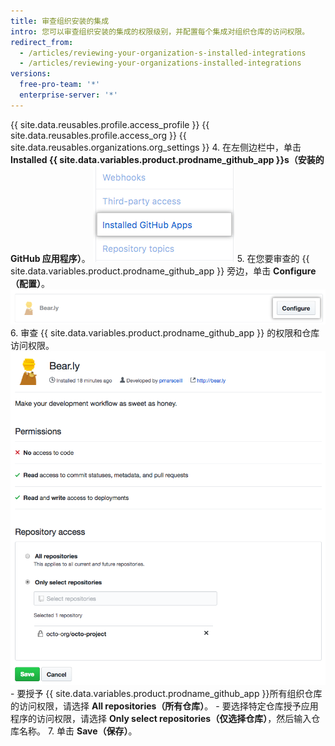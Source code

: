 ```yaml
---
title: 审查组织安装的集成
intro: 您可以审查组织安装的集成的权限级别，并配置每个集成对组织仓库的访问权限。
redirect_from:
  - /articles/reviewing-your-organization-s-installed-integrations
  - /articles/reviewing-your-organizations-installed-integrations
versions:
  free-pro-team: '*'
  enterprise-server: '*'
---
```


{{ site.data.reusables.profile.access_profile }}
{{ site.data.reusables.profile.access_org }}
{{ site.data.reusables.organizations.org_settings }}
4. 在左侧边栏中，单击 **Installed {{ site.data.variables.product.prodname_github_app }}s（安装的 GitHub 应用程序）**。 ![组织设置边栏中安装的 {{ site.data.variables.product.prodname_github_app }}选项卡](/assets/images/help/organizations/org-settings-installed-github-apps.png)
5. 在您要审查的 {{ site.data.variables.product.prodname_github_app }} 旁边，单击 **Configure（配置）**。 ![配置按钮](/assets/images/help/organizations/configure-installed-integration-button.png)
6. 审查 {{ site.data.variables.product.prodname_github_app }} 的权限和仓库访问权限。 ![授予 {{ site.data.variables.product.prodname_github_app }}所有仓库或特定仓库访问权限的选项](/assets/images/help/organizations/toggle-integration-repo-access.png)
    - 要授予 {{ site.data.variables.product.prodname_github_app }}所有组织仓库的访问权限，请选择 **All repositories（所有仓库）**。
    - 要选择特定仓库授予应用程序的访问权限，请选择 **Only select repositories（仅选择仓库）**，然后输入仓库名称。
7. 单击 **Save（保存）**。
